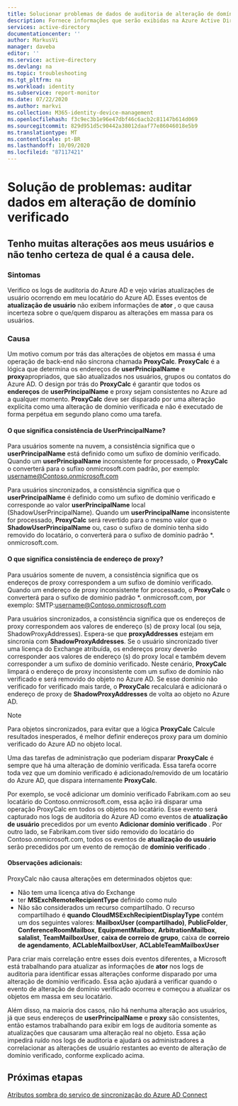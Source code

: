 ```yaml
---
title: Solucionar problemas de dados de auditoria de alteração de domínio verificada | Microsoft Docs
description: Fornece informações que serão exibidas na Azure Active Directory logs de atividades quando você alterar um domínio verificado pelos usuários.
services: active-directory
documentationcenter: ''
author: MarkusVi
manager: daveba
editor: ''
ms.service: active-directory
ms.devlang: na
ms.topic: troubleshooting
ms.tgt_pltfrm: na
ms.workload: identity
ms.subservice: report-monitor
ms.date: 07/22/2020
ms.author: markvi
ms.collection: M365-identity-device-management
ms.openlocfilehash: f3c9ec3b1e96e47dbf46c6acb2c81147b614d069
ms.sourcegitcommit: 829d951d5c90442a38012daaf77e86046018e5b9
ms.translationtype: MT
ms.contentlocale: pt-BR
ms.lasthandoff: 10/09/2020
ms.locfileid: "87117421"
---
```

# <a name="troubleshoot-audit-data-on-verified-domain-change"></a>Solução de problemas: auditar dados em alteração de domínio verificado 


## <a name="i-have-a-lot-of-changes-to-my-users-and-i-am-not-sure-what-the-cause-of-it-is"></a>Tenho muitas alterações aos meus usuários e não tenho certeza de qual é a causa dele.

### <a name="symptoms"></a>Sintomas

Verifico os logs de auditoria do Azure AD e vejo várias atualizações de usuário ocorrendo em meu locatário do Azure AD. Esses eventos de **atualização de usuário** não exibem informações de **ator** , o que causa incerteza sobre o que/quem disparou as alterações em massa para os usuários. 

### <a name="cause"></a>Causa

 Um motivo comum por trás das alterações de objetos em massa é uma operação de back-end não síncrona chamada **ProxyCalc**.  **ProxyCalc** é a lógica que determina os endereços de **userPrincipalName** e **proxy**apropriados, que são atualizados nos usuários, grupos ou contatos do Azure AD. O design por trás do **ProxyCalc** é garantir que todos os **endereços** de **userPrincipalName** e proxy sejam consistentes no Azure ad a qualquer momento. **ProxyCalc** deve ser disparado por uma alteração explícita como uma alteração de domínio verificada e não é executado de forma perpétua em segundo plano como uma tarefa. 

  

#### <a name="what-does-userprincipalname-consistency-mean"></a>O que significa consistência de UserPrincipalName? 

Para usuários somente na nuvem, a consistência significa que o **userPrincipalName** está definido como um sufixo de domínio verificado. Quando um **userPrincipalName** inconsistente for processado, o **ProxyCalc** o converterá para o sufixo onmicrosoft.com padrão, por exemplo: username@Contoso.onmicrosoft.com 

Para usuários sincronizados, a consistência significa que o **userPrincipalName** é definido como um sufixo de domínio verificado e corresponde ao valor **userPrincipalName** local (ShadowUserPrincipalName). Quando um **userPrincipalName** inconsistente for processado, **ProxyCalc** será revertido para o mesmo valor que o **ShadowUserPrincipalName** ou, caso o sufixo de domínio tenha sido removido do locatário, o converterá para o sufixo de domínio padrão *. onmicrosoft.com. 

  

#### <a name="what-does-proxy-address-consistency-mean"></a>O que significa consistência de endereço de proxy? 

Para usuários somente de nuvem, a consistência significa que os endereços de proxy correspondem a um sufixo de domínio verificado. Quando um endereço de proxy inconsistente for processado, o **ProxyCalc** o converterá para o sufixo de domínio padrão *. onmicrosoft.com, por exemplo: SMTP:username@Contoso.onmicrosoft.com 

Para usuários sincronizados, a consistência significa que os endereços de proxy correspondem aos valores de endereço (s) de proxy local (ou seja, ShadowProxyAddresses). Espera-se que **proxyAddresses** estejam em sincronia com **ShadowProxyAddresses**. Se o usuário sincronizado tiver uma licença do Exchange atribuída, os endereços proxy deverão corresponder aos valores de endereço (s) do proxy local e também devem corresponder a um sufixo de domínio verificado. Neste cenário, **ProxyCalc** limpará o endereço de proxy inconsistente com um sufixo de domínio não verificado e será removido do objeto no Azure AD. Se esse domínio não verificado for verificado mais tarde, o **ProxyCalc** recalculará e adicionará o endereço de proxy de **ShadowProxyAddresses** de volta ao objeto no Azure AD.  

> [!NOTE]
> Para objetos sincronizados, para evitar que a lógica **ProxyCalc** Calcule resultados inesperados, é melhor definir endereços proxy para um domínio verificado do Azure AD no objeto local.  

  
Uma das tarefas de administração que poderiam disparar **ProxyCalc** é sempre que há uma alteração de domínio verificada. Essa tarefa ocorre toda vez que um domínio verificado é adicionado/removido de um locatário do Azure AD, que dispara internamente **ProxyCalc**.  

Por exemplo, se você adicionar um domínio verificado Fabrikam.com ao seu locatário do Contoso.onmicrosoft.com, essa ação irá disparar uma operação ProxyCalc em todos os objetos no locatário. Esse evento será capturado nos logs de auditoria do Azure AD como eventos de **atualização de usuário** precedidos por um evento **Adicionar domínio verificado** . Por outro lado, se Fabrikam.com tiver sido removido do locatário do Contoso.onmicrosoft.com, todos os eventos de **atualização do usuário** serão precedidos por um evento de remoção de **domínio verificado** .   

#### <a name="additional-notes"></a>Observações adicionais:

ProxyCalc não causa alterações em determinados objetos que: 

- Não tem uma licença ativa do Exchange 
- ter **MSExchRemoteRecipientType** definido como nulo 
- Não são considerados um recurso compartilhado. O recurso compartilhado é **quando CloudMSExchRecipientDisplayType** contém um dos seguintes valores: **MailboxUser (compartilhado)**, **PublicFolder**, **ConferenceRoomMailbox**, **EquipmentMailbox**, **ArbitrationMailbox**, **salalist**, **TeamMailboxUser**, **caixa de correio de grupo**, caixa de **correio de agendamento**, **ACLableMailboxUser**, **ACLableTeamMailboxUser** 
  
 Para criar mais correlação entre esses dois eventos diferentes, a Microsoft está trabalhando para atualizar as informações de **ator** nos logs de auditoria para identificar essas alterações conforme disparado por uma alteração de domínio verificado. Essa ação ajudará a verificar quando o evento de alteração de domínio verificado ocorreu e começou a atualizar os objetos em massa em seu locatário. 

Além disso, na maioria dos casos, não há nenhuma alteração aos usuários, já que seus endereços de **userPrincipalName** e **proxy** são consistentes, então estamos trabalhando para exibir em logs de auditoria somente as atualizações que causaram uma alteração real no objeto. Essa ação impedirá ruído nos logs de auditoria e ajudará os administradores a correlacionar as alterações de usuário restantes ao evento de alteração de domínio verificado, conforme explicado acima. 

## <a name="next-steps"></a>Próximas etapas

[Atributos sombra do serviço de sincronização do Azure AD Connect](../hybrid/how-to-connect-syncservice-shadow-attributes.md)
